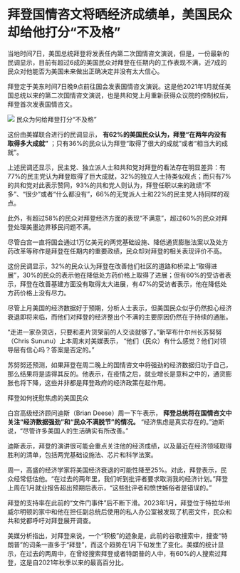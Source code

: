 # 拜登国情咨文将晒经济成绩单，美国民众却给他打分“不及格”

当地时间7日，美国总统拜登将发表任内第二次国情咨文演说，但是，一份最新的民调显示，目前有超过6成的美国民众对拜登在任期内的工作表现不满，近7成的民众对他能否为美国未来做出正确决定并没有太大信心。

拜登定于美东时间7日晚9点前往国会发表国情咨文演说。这是他2021年1月就任美国总统以来的第二次国情咨文演说，也是共和党上月重新获得众议院的控制权后，拜登首次发表国情咨文。

![](https://inews.gtimg.com/newsapp_bt/0/15527539972/1000)
民众为何给拜登打分“不及格”

这份由美媒联合进行的民调显示， **有62%的美国民众认为，拜登“在两年内没有取得多大成就”**
；只有36%的民众认为拜登“取得了很大的成就”或者“相当大的成就”。

上述民调还显示，民主党、独立派人士和共和党对拜登的看法存在明显差异：有77%的民主党认为拜登取得了巨大成就，32%的独立人士持类似观点；而只有7%的共和党对此表示赞同，93%的共和党人则认为，拜登任职以来的政绩“不多”、“很少”或者“什么都没有”，66%的无党派人士和22%的民主党人持同样的观点。

此外，有超过58%的民众对拜登经济方面的表现“不满意”，超过60%的民众对拜登处理美墨边界移民问题不满。

尽管白宫一直将国会通过1万亿美元的两党基础设施、降低通货膨胀法案以及处方药改革等称作是拜登在任期内的重要政绩，民众却对拜登的相关表现评价不高。

这份民调显示，32%的民众认为拜登在改善他们社区的道路和桥梁上“取得进展”，30%的民众的表示他在降低处方药价格上取得了进展；但有60%的受访者表示，拜登在改善基建方面没有取得太大进展，有47%的受访者表示，他在降低处方药价格上没有尽力。

尽管上月美国的经济数据好于预期，分析人士表示，但美国民众似乎仍然担心经济衰退即将来临，而他们对拜登的经济整出个不满的主要原因仍然在于持续的通胀。

“走进一家杂货店，只要和麦片货架前的人交谈就够了。”新罕布什尔州长苏努努（Chris Sununu）上本周末对美媒表示，
“他们（民众）有什么感觉？他们对领导层有信心吗？答案是否定的。”

苏努努还预测，如果拜登在周二晚上的国情咨文中将强劲的经济数据归功于自己，那么结果将是适得其反的。他表示，在疫情之后，就业增长是意料之中的，通货膨胀也将下降，这些并非都是拜登政府的经济政策在起作用。

拜登如何抚慰焦虑的美国民众

白宫高级经济顾问迪斯（Brian Deese）周一下午表示， **拜登总统将在国情咨文中关注“经济数据强劲”和“民众不满脱节”的情况。**
“经济焦虑是真实存在的。”迪斯说，“尽管许多美国人的生活确实有所改善。”

迪斯表示，拜登的演讲很可能会重点关注他的经济成绩，以及最近在经济领域取得胜利的清单，包括两党基础设施​​法、芯片和科学法案。

周一，高盛的经济学家将美国经济衰退的可能性降至25%。对此，拜登表示，民众经常低估他。“在过去的两年里，我们听到批评者要求取消我的经济计划。”拜登上周在1月就业报告超出预期后表示，“这些批评者和愤世嫉俗者是错误的。”

拜登的支持率在此前的“文件门事件”后不断下滑。2023年1月，拜登位于特拉华州威尔明顿的家中和他在担任副总统后使用的私人办公室被发现了机密文件，民众和共和党都呼吁对拜登展开调查。

美媒分析指出，对拜登来说，一个“积极”的迹象是，此前的谷歌搜索中，搜查“特朗普”的词条一直多于“拜登”，而这个趋势在1月下旬发生了变化。美媒的统计显示，在过去的两周中，在曾经搜索拜登或者特朗普的人中，有60%的人搜索过拜登，这是自2021年秋季以来的最高百分比。

